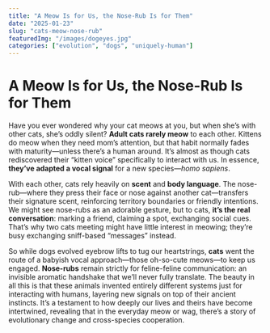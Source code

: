 ```yaml
---
title: "A Meow Is for Us, the Nose-Rub Is for Them"
date: "2025-01-23"
slug: "cats-meow-nose-rub"
featuredImg: "/images/dogeyes.jpg"
categories: ["evolution", "dogs", "uniquely-human"]
---
```


# A Meow Is for Us, the Nose-Rub Is for Them

Have you ever wondered why your cat meows at you, but when she’s with other cats, she’s oddly silent? **Adult cats rarely meow** to each other. Kittens do meow when they need mom’s attention, but that habit normally fades with maturity—unless there’s a human around. It’s almost as though cats rediscovered their “kitten voice” specifically to interact with us. In essence, **they’ve adapted a vocal signal** for a new species—*homo sapiens*.

With each other, cats rely heavily on **scent** and **body language**. The nose-rub—where they press their face or nose against another cat—transfers their signature scent, reinforcing territory boundaries or friendly intentions. We might see nose-rubs as an adorable gesture, but to cats, **it’s the real conversation**: marking a friend, claiming a spot, exchanging social cues. That’s why two cats meeting might have little interest in meowing; they’re busy exchanging sniff-based “messages” instead.

So while dogs evolved eyebrow lifts to tug our heartstrings, **cats** went the route of a babyish vocal approach—those oh-so-cute meows—to keep us engaged. **Nose-rubs** remain strictly for feline-feline communication: an invisible aromatic handshake that we’ll never fully translate. The beauty in all this is that these animals invented entirely different systems just for interacting with humans, layering new signals on top of their ancient instincts. It’s a testament to how deeply our lives and theirs have become intertwined, revealing that in the everyday meow or wag, there’s a story of evolutionary change and cross-species cooperation.